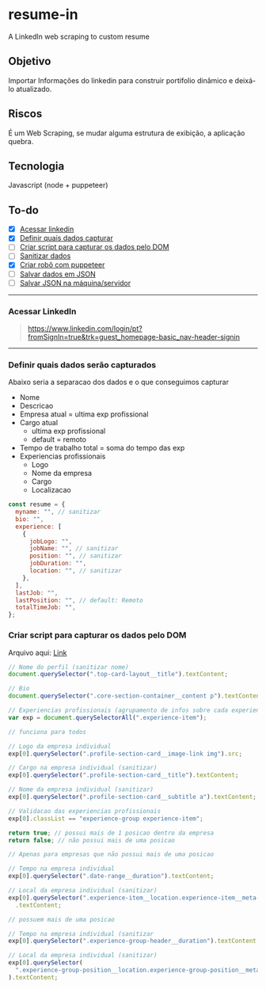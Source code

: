 # resume-in

A LinkedIn web scraping to custom resume

## Objetivo

Importar Informações do linkedin para construir portifolio dinâmico e deixá-lo atualizado.

## Riscos

É um Web Scraping, se mudar alguma estrutura de exibição, a aplicação quebra.

## Tecnologia

Javascript (node + puppeteer)

## To-do

- [x] [Acessar linkedin](#acessar-linkedin)
- [x] [Definir quais dados capturar](#definir-quais-dados-serão-capturados)
- [ ] [Criar script para capturar os dados pelo DOM](#criar-script-para-capturar-os-dados-pelo-dom)
- [ ] [Sanitizar dados](#)
- [x] [Criar robô com puppeteer](#)
- [ ] [Salvar dados em JSON](#)
- [ ] [Salvar JSON na máquina/servidor](#)

---

### Acessar LinkedIn

> https://www.linkedin.com/login/pt?fromSignIn=true&trk=guest_homepage-basic_nav-header-signin

---

### Definir quais dados serão capturados

Abaixo seria a separacao dos dados e o que conseguimos capturar

- Nome
- Descricao
- Empresa atual = ultima exp profissional
- Cargo atual
  - ultima exp profissional
  - default = remoto
- Tempo de trabalho total = soma do tempo das exp
- Experiencias profissionais
  - Logo
  - Nome da empresa
  - Cargo
  - Localizacao

```javascript
const resume = {
  myname: "", // sanitizar
  bio: "",
  experience: [
    {
      jobLogo: "",
      jobName: "", // sanitizar
      position: "", // sanitizar
      jobDuration: "",
      location: "", // sanitizar
    },
  ],
  lastJob: "",
  lastPosition: "", // default: Remoto
  totalTimeJob: "",
};
```

### Criar script para capturar os dados pelo DOM

Arquivo aqui: [Link](/scriptDOM.js)

```javascript
// Nome do perfil (sanitizar nome)
document.querySelector(".top-card-layout__title").textContent;

// Bio
document.querySelector(".core-section-container__content p").textContent;
```

```javascript
// Experiencias profissionais (agrupamento de infos sobre cada experiencia)
var exp = document.querySelectorAll(".experience-item");
```

```javascript
// funciona para todos

// Logo da empresa individual
exp[0].querySelector(".profile-section-card__image-link img").src;

// Cargo na empresa individual (sanitizar)
exp[0].querySelector(".profile-section-card__title").textContent;

// Nome da empresa individual (sanitizar)
exp[0].querySelector(".profile-section-card__subtitle a").textContent;
```

```javascript
// Validacao das experiencias profissionais
exp[0].classList == "experience-group experience-item";

return true; // possui mais de 1 posicao dentro da empresa
return false; // não possui mais de uma posicao
```

```javascript
// Apenas para empresas que não possui mais de uma posicao

// Tempo na empresa individual
exp[0].querySelector(".date-range__duration").textContent;

// Local da empresa individual (sanitizar)
exp[0].querySelector(".experience-item__location.experience-item__meta-item")
  .textContent;
```

```javascript
// possuem mais de uma posicao

// Tempo na empresa individual (sanitizar
exp[0].querySelector(".experience-group-header__duration").textContent;

// Local da empresa individual (sanitizar)
exp[0].querySelector(
  ".experience-group-position__location.experience-group-position__meta-item"
).textContent;
```
